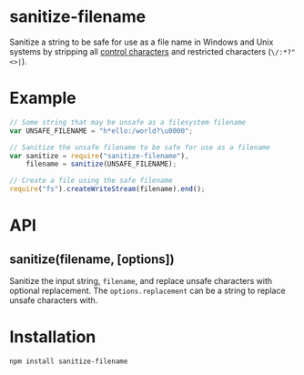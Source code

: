 # sanitize-filename

Sanitize a string to be safe for use as a file name in Windows and Unix
systems by stripping all [control
characters](http://en.wikipedia.org/wiki/C0_and_C1_control_codes) and
restricted characters (`\/:*?"<>|`).

# Example

```js
// Some string that may be unsafe as a filesystem filename
var UNSAFE_FILENAME = "h*ello:/world?\u0000";

// Sanitize the unsafe filename to be safe for use as a filename
var sanitize = require("sanitize-filename"),
	filename = sanitize(UNSAFE_FILENAME);

// Create a file using the safe filename
require("fs").createWriteStream(filename).end();
```

# API

## sanitize(filename, [options])

Sanitize the input string, `filename`, and replace unsafe characters
with optional replacement. The `options.replacement` can be a string to
replace unsafe characters with.

# Installation

```
npm install sanitize-filename
```
